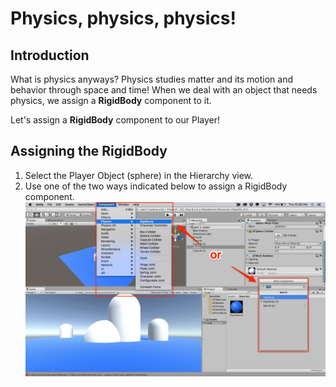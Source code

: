# Physics, physics, physics!

## Introduction
What is physics anyways? Physics studies matter and its motion and behavior through space and time! When we deal with an object that needs physics, we assign a **RigidBody** component to it.

Let's assign a **RigidBody** component to our Player!

## Assigning the RigidBody

1. Select the Player Object (sphere) in the Hierarchy view.
2. Use one of the two ways indicated below to assign a RigidBody component.
![Assigning Rigid Body Component](https://github.com/junior-devleague/ancient-lands/blob/master/images/rigid-body.jpg)
